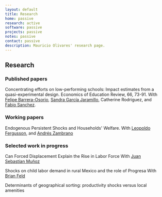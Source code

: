 ```yaml
---
layout: default
title: Research
home: passive
research: active
software: passive
projects: passive
notes: passive
contact: passive
description: Mauricio Olivares' research page.
---
```

## Research

### Published papers
Concentrating efforts on low-performing schools: Impact estimates from a quasi-experimental design. Economics of Education Review, 66, 73-91. With [Felipe Barrera-Osorio](https://www.gse.harvard.edu/faculty/felipe-barrera-osorio), [Sandra García Jaramillo](https://egob.uniandes.edu.co/index.php/es/?option=com_content&view=article&id=146), Catherine Rodriguez, and [Fabio Sanchez](https://economia.uniandes.edu.co/index.php?option=com_profesor&view=profesorp&profesor=32&Itemid=578).

### Working papers
Endogenous Persistent Shocks and Households' Welfare. With [Leopoldo Fergusson](https://economia.uniandes.edu.co/index.php?option=com_profesor&view=profesorp&profesor=14&Itemid=578), and [Andrés Zambrano](https://economia.uniandes.edu.co/index.php?option=com_profesor&view=profesorp&profesor=38&Itemid=578)

### Selected work in progress

Can Forced Displacement Explain the Rise in Labor Force With [Juan Sebastían Muñoz](https://sites.google.com/site/juansebastianmunoz87/)

Shocks on child labor demand in rural Mexico and the role of Progresa With [Brian Feld](https://www.brianfeld.com/)

Determinants of geographical sorting: productivity shocks versus local amenities
